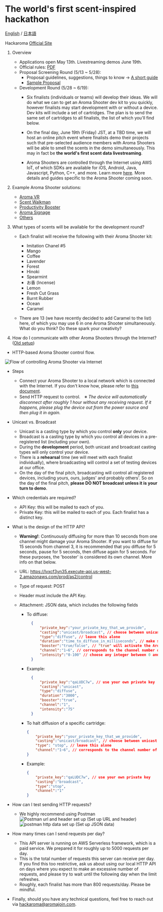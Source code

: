 # The world's first scent-inspired hackathon

[English](README.md) / [日本語](README-JP.md)

Hackaroma [Official Site](https://www.aromajoin.com/hackaroma)

1. Overview
   - Applications open May 13th. Livestreaming demos June 19th.
   - Official rules: [PDF](https://drive.google.com/file/d/1pwpCksr0kRWzzq3HsPF0bcMUr-uwWLaL/view)
   - Proposal Screening Round (5/13 ~ 5/28):
     - Proposal guidelines, suggestions, things to know → [A short guide](https://paper.dropbox.com/doc/Perfecting-your-Hackaroma-Proposal--AzWa4BFYALfWgkcztSeRTRhaAQ-8VblQZyV0ehKdyAmCSeOV)
     - [Sample Proposal](https://www.dropbox.com/s/9xcwgmslopemi94/200508_HackaromaProposalTemplate.pdf?dl=0)
   - Development Round (5/28 ~ 6/19):
     - Six finalists (individuals or teams) will develop their ideas. We will do what we can to get an Aroma Shooter dev kit to you quickly, however finalists may start development with or without a device. Dev kits will include a set of cartridges. The plan is to send the same set of cartridges to all finalists, the list of which you'll find below.

     - On the final day, June 19th (Friday) JST, at a TBD time, we will host an online pitch event where finalists demo their projects such that pre-selected audience members with Aroma Shooters will be able to smell the scents in the demo simultaneously. This may in fact be **the world's first scent data livestreaming**.

     - Aroma Shooters are controlled through the Internet using AWS IoT, of which SDKs are available for iOS, Android, Java, Javascript, Python, C++, and more. Learn more [here](https://docs.aws.amazon.com/iot/latest/developerguide/iot-sdks.html). More details and guides specific to the Aroma Shooter coming soon.

2. Example Aroma Shooter solutions:
   - [Aroma VR](https://www.dropbox.com/s/9xse6isg22fhuw9/200109_VRHeroVideo.mp4?dl=0)
   - [Scent Walkman](https://www.youtube.com/watch?v=r9MUcdwxsR4)
   - [Productivity Booster](https://www.youtube.com/watch?v=p1f5A-vXAv8)
   - [Aroma Signage](https://aromajoin.com/solutions/aroma-signage)
   - [Others](https://aromajoin.com/solutions/arts-and-science)

3. What types of scents will be available for the development round?

   - Each finalist will receive the following with their Aroma Shooter kit:

     - Imitation Chanel #5
     - Mango
     - Coffee
     - Lavender
     - Forest
     - Hinoki
     - Spearmint
     - お香 (Incense)
     - Lemon
     - Fresh Cut Grass
     - Burnt Rubber
     - Ocean
     - Caramel

   - There are 13 (we have recently decided to add Caramel to the list) here, of which you may use 6 in one Aroma Shooter simultaneously. What do you think? Do these spark your creativity?

4. How do I communicate with other Aroma Shooters through the Internet? ([Old setup](/assets/files/old_AromaShooterControlGuide.md))

- HTTP-based Aroma Shooter control flow.

 ![Flow of controlling Aroma Shooter via Internet](/assets/images/HTTP4AS.png)

- Steps

  - Connect your Aroma Shooter to a local network which is connected with the Internet. If you don't know how, please refer to [this document](https://github.com/aromajoin/controller-http-api).
  - Send HTTP request to control.　※ *The device will automatically disconnect after roughly 1 hour without any receiving request. If it happens, please plug the device out from the power source and then plug it in again.*

- Unicast vs. Broadcast

  - Unicast is a casting type by which you control **only** your device.
  - Broadcast is a casting type by which you control all devices in a pre-registered list (including your own).
  - During the **development** period, both unicast and broadcast casting types will only control your device.
  - There is a **rehearsal** time (we will meet with each finalist individually), where broadcasting will control a set of testing devices at our office.
  - On the day of the final pitch, broadcasting will control all registered devices, including yours, ours, judges' and probably others'. So on the day of the final pitch, **please DO NOT broadcast unless it is your turn to demo**.

- Which credentials are required?

  - API Key: this will be mailed to each of you.
  - Private Key: this will be mailed to each of you. Each finalist has a distinct key.

- What is the design of the HTTP API?

  - **Warning!**: Continuously diffusing for more than 10 seconds from one channel might damage your Aroma Shooter. If you want to diffuse for 15 seconds from channel 3, it is recommended that you diffuse for 5 seconds, pause for 5 seconds, then diffuse again for 5 seconds. For these purposes, the 'booster' is considered its own channel. More info on that below.

  - URL: https://lvxcf3yn35.execute-api.us-west-2.amazonaws.com/prod/as2/control

  - Type of request: POST

  - Header must include the API Key.

  - Attachment: JSON data, which includes the following fields

    - To diffuse:

      ```json
        {
            "private_key":"your_private_key_that_we_provide",
            "casting":"unicast/broadcast", // choose between unicast or broadcast
            "type":"diffuse", // leave this alone
            "duration":"time_to_diffuse_in_milliseconds", // make sure this is less than 10000
            "booster":"true/false", // "true" will activate the Aroma Shooter's extra fan, which pushes scents slightly farther
            "channel":"1~6", // corresponds to the channel number of the cartridge you want to activate
            "intensity":"0-100" // choose any integer between 0 and 100. 100 is full intensity, 0 will not diffuse
        }
        ```
    - Example:

      ```json
        {
            "private_key":"qaLUDC7w", // use your own private key
            "casting":"unicast",
            "type":"diffuse",
            "duration":"3000",
            "booster":"true",
            "channel":"1",
            "intensity":"75"
        }
        ```

        

    - To halt diffusion of a specific cartridge:

      ```json
      {
          "private_key":"your_private_key_that_we_provide",
          "casting":"unicast/broadcast", // choose between unicast or broadcast
          "type": "stop", // leave this alone
          "channel":"1~6", // corresponds to the channel number of the cartridge you want to stop
      }
      ```

    - Example:

      ```json
      {
          "private_key":"qaLUDC7w", // use your own private key
          "casting":"broadcast",
          "type":"stop",
          "channel":"1"
      }
      ```

      

- How can I test sending HTTP requests?

  - We highly recommend using Postman
   ![Postman url and header set up](/assets/images/postman_header.png)
   (Set up URL and header)
   ![postman http data set up](/assets/images/postman_data.png)
   (Set up JSON data)

- How many times can I send requests per day?

  - This API server is running on AWS Serverless framework, which is a paid service. We prepared it for roughly up to 5000 requests per day.
  - This is the total number of requests this server can receive per day. If you find this too restrictive, ask us about using our local HTTP API on days where you expect to make an excessive number of requests, and please try to wait until the following day when the limit refreshes.
  - Roughly, each finalist has more than 800 requests/day. Please be mindful.

- Finally, should you have any technical questions, feel free to reach out via hackaroma@aromajoin.com.
